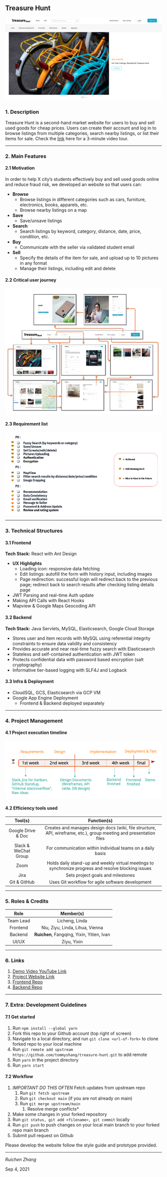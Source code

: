 ## Treasure Hunt

<p align="center"><img src="demo-screenshots/home-1.png" alt="Home Page"></p>

### 1. Description

Treasure Hunt is a second-hand market website for users to buy and sell used goods for cheap prices. Users can create their account and log in to browse listings from multiple categories, search nearby listings, or list their items for sale. Check the [link](https://www.youtube.com/watch?v=SLAWR725oac&list=PLFPOFjKi8duLZ9TLNnaI-q5kerxkAtLOr&index=3&t=12s) here for a 3-minute video tour.

---

### 2. Main Features

#### 2.1 Motivation

In order to help X city’s students effectively buy and sell used goods online and reduce fraud risk, we developed an website so that users can:

* **Browse**
    - Browse listings in different categories such as cars, furniture, electronics, books, apparels, etc.
    - Browse nearby listings on a map
* **Save**
    - Save/unsave listings 
* **Search**
    - Search listings by keyword, category, distance, date, price, condition, etc.
* **Buy** 
    - Communicate with the seller via validated student email 
* **Sell**
    - Specify the details of the item for sale, and upload up to 10 pictures in any format
    - Manage their listings, including edit and delete

#### 2.2 Critical user journey

<p align="center"><img src="demo-screenshots/user-journey.png" alt="User Journey"></p>

#### 2.3 Requirement list

<p align="center"><img src="demo-screenshots/requirement-list.png" alt="Requirement List"></p>

---

### 3. Technical Structures

#### 3.1 Frontend

**Tech Stack:** React with Ant Design

* **UX Highlights**
    - Loading icon: responsive data fetching
    - Edit listings: autofill the form with history input, including images
    - Page redirection: successful login will redirect back to the previous page; redirect back to search results after checking listing details page
* JWT Parsing and real-time Auth update
* Making API Calls with React Hooks
* Mapview & Google Maps Geocoding API

#### 3.2 Backend

**Tech Stack:** Java Servlets, MySQL, Elasticsearch, Google Cloud Storage

* Stores user and item records with MySQL using referential integrity constraints to ensure data validity and consistency
* Provides accurate and near real-time fuzzy search with Elasticsearch
* Stateless and self-contained  authentication with JWT token
* Protects confidential data with password based encryption (salt cryptography)  
* Informative tier-based logging with SLF4J and Logback

#### 3.3 Infra & Deployment

* CloudSQL, GCS, Elasticsearch via GCP VM
* Google App Engine Deployment
    - Frontend & Backend deployed separately 

---

### 4. Project Management

#### 4.1 Project execution timeline

<p align="center"><img src="demo-screenshots/timeline.png" alt="Project Execution Timeline"></p>

#### 4.2 Efficiency tools used

| Tool(s) | Function(s) |
| :----: | :----: |
| Google Drive & Doc | Creates and manages design docs (wiki, file structure, API, wireframe, etc.), group meeting and presentation files |
| Slack & WeChat Group | For communication within individual teams on a daily basis |
| Zoom | Holds daily stand-up and weekly virtual meetings to synchronize progress and resolve blocking issues |
| Jira | Sets project goals and milestones |
| Git & GitHub | Uses Git workflow for agile software development |

---

### 5. Roles & Credits

| Role | Member(s) |
| :----: | :----: |
| Team Lead | Licheng, Linda |
| Frontend | Niu, Ziyu, Linda, Lihua, Vienna |
| Backend | **Ruichen**, Fangqing, Yixin, Yitien, Ivan |
| UI/UX | Ziyu, Yixin |

---

### 6. Links

1. [Demo Video YouTube Link](https://www.youtube.com/watch?v=SLAWR725oac&list=PLFPOFjKi8duLZ9TLNnaI-q5kerxkAtLOr&index=3&t=12s)
2. [Project Website Link](https://treasure-hunt-314706.uc.r.appspot.com/)
3. [Frontend Repo](https://github.com/tommyshang/treasure-hunt) 
4. [Backend Repo](https://github.com/lichengrao/treasure-hunt-backend)

---
 
### 7. Extra: Development Guidelines

#### 7.1 Get started

1. Run `npm install --global yarn`
2. Fork this repo to your Github account (top right of screen)
3. Navigate to a local directory, and run `git clone <url-of-fork>` to clone forked repo to your local machine
4. Run `git remote add upstream https://github.com/tommyshang/treasure-hunt.git` to add remote
5. Run `yarn` in the project directory
6. Run `yarn start`

#### 7.2 Workflow

1. _IMPORTANT DO THIS OFTEN_ Fetch updates from upstream repo
   1. Run `git fetch upstream`
   2. Run `git checkout main` (if you are not already on main)
   3. Run `git merge upstream/main`
      1. Resolve merge conflicts\*
2. Make some changes in your forked repository
3. Run `git status, git add <filename>, git commit` locally
4. Run `git push` to push changes on your local main branch to your forked repo main branch
5. Submit pull request on Github

Please develop the website follow the style guide and prototype provided.

---

*Ruichen Zhang*

Sep 4, 2021
